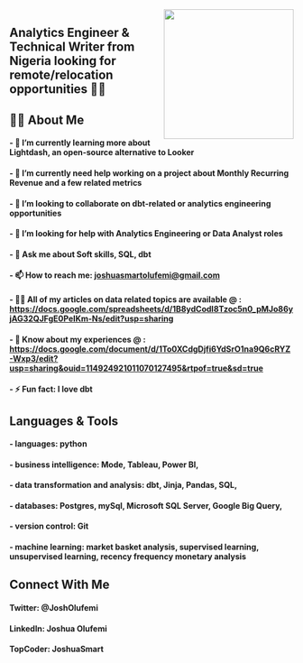 <img align='right' src="https://media.giphy.com/media/M9gbBd9nbDrOTu1Mqx/giphy.gif" width="230">

## Analytics Engineer & Technical Writer from Nigeria looking for remote/relocation opportunities 👨‍💻


## 🙋‍♂️ About Me
#### - 🌱 I’m currently learning more about Lightdash, an open-source alternative to Looker
#### - 🔭 I’m currently need help working on a project about Monthly Recurring Revenue and a few related metrics
#### - 👯 I’m looking to collaborate on dbt-related or analytics engineering opportunities
#### - 🤝 I’m looking for help with Analytics Engineering or Data Analyst roles
#### - 💬 Ask me about Soft skills, SQL, dbt
#### - 📫 How to reach me: joshuasmartolufemi@gmail.com
#### - 👨‍💻 All of my articles on data related topics are available @ : https://docs.google.com/spreadsheets/d/1B8ydCodl8Tzoc5n0_pMJo86yjAG32QJFgE0PeIKm-Ns/edit?usp=sharing
#### - 📄 Know about my experiences @ : https://docs.google.com/document/d/1To0XCdgDjfi6YdSrO1na9Q6cRYZ-Wxp3/edit?usp=sharing&ouid=114924921011070127495&rtpof=true&sd=true
#### - ⚡ Fun fact: I love dbt 


## Languages & Tools
#### -   languages: python
        
#### -   business intelligence: Mode, Tableau, Power BI,
        
#### -  data transformation and analysis: dbt, Jinja, Pandas, SQL,
        
#### -  databases: Postgres, mySql, Microsoft SQL Server, Google Big Query,
        
#### -  version control: Git
        
#### -  machine learning: market basket analysis, supervised learning, unsupervised learning, recency frequency monetary analysis


## Connect With Me

#### Twitter: @JoshOlufemi

#### LinkedIn: Joshua Olufemi

#### TopCoder: JoshuaSmart
